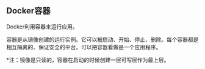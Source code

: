 ## Docker容器
Docker利用容器来运行应用。

容器是从镜像创建的运行实例。它可以被启动、开始、停止、删除。每个容器都是相互隔离的、保证安全的平台。可以把容器看做是一个应用程序。

*注：镜像是只读的，容器在启动的时候创建一层可写层作为最上层。
